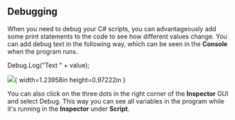 ## Debugging

When you need to debug your C# scripts, you can advantageously add some
print statements to the code to see how different values change.
You can add debug text in the following way, which can be seen in the
**Console** when the program runs.

Debug.Log("Text " + value);

![](media/image63.png){ width=1.23958in height=0.97222in }

You can also click on the three dots in the right corner of the **Inspector** GUI
and select Debug. This way you can see all variables in the program
while it's running in the **Inspector** under **Script**.
